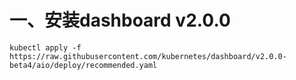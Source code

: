 # 一、安装dashboard v2.0.0
```
kubectl apply -f https://raw.githubusercontent.com/kubernetes/dashboard/v2.0.0-beta4/aio/deploy/recommended.yaml
```
